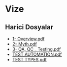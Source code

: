 # Vize


<!--HariciDosyalar-->

## Harici Dosyalar

- [1- Overview.pdf](./1-%20Overview.pdf)
- [2- Myth.pdf](./2-%20Myth.pdf)
- [3- QA, QC _ Testing.pdf](./3-%20QA%2C%20QC%20_%20Testing.pdf)
- [TEST AUTOMATION.pdf](./TEST%20AUTOMATION.pdf)
- [TEST TYPES.pdf](./TEST%20TYPES.pdf)


<!--HariciDosyalar-->

